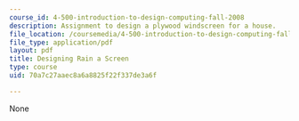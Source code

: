 ```yaml
---
course_id: 4-500-introduction-to-design-computing-fall-2008
description: Assignment to design a plywood windscreen for a house.
file_location: /coursemedia/4-500-introduction-to-design-computing-fall-2008/70a7c27aaec8a6a8825f22f337de3a6f_assn8.pdf
file_type: application/pdf
layout: pdf
title: Designing Rain a Screen
type: course
uid: 70a7c27aaec8a6a8825f22f337de3a6f

---
```

None